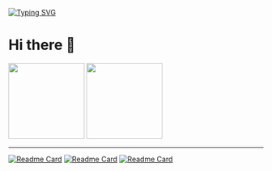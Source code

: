 [![Typing SVG](https://readme-typing-svg.demolab.com?font=Fira+Code&pause=1000&color=B40EF7&random=false&width=435&lines=def+lowbit(x)%3A+++++return+x%26(-x);def+union(x%2Cy)%3A+++uf%5Bfind(x)%5D%3Dfind(y))](https://github.com/open17/)

# Hi there 👋
<div>
  <img src="https://github-readme-stats.vercel.app/api?username=open17&show_icons=true&layout=compact&theme=vue" style="height:150px;"/>
  <img src="https://github-readme-stats.vercel.app/api/top-langs/?username=open17&show_icons=true&layout=compact&theme=vue" style="height:150px;"/>
</div>

***
[![Readme Card](https://github-readme-stats.vercel.app/api/pin/?username=open17&repo=vuepress-theme-qbook)](https://github.com/open17/vuepress-theme-qbook)
[![Readme Card](https://github-readme-stats.vercel.app/api/pin/?username=open17&repo=Python-for-CP)](https://github.com/open17/Python-for-CP)
[![Readme Card](https://github-readme-stats.vercel.app/api/pin/?username=open17&repo=Bilibili_Downloader_Cli)](https://github.com/open17/Bilibili_Downloader_Cli)





